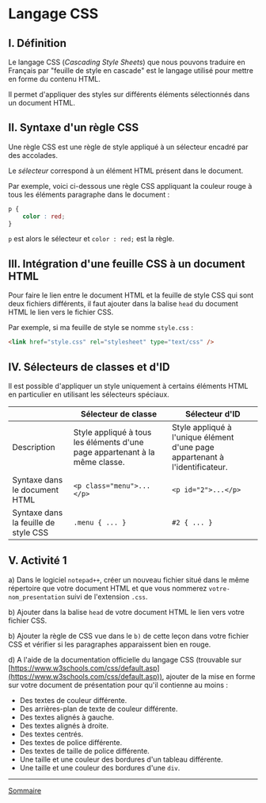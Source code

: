 # Langage CSS

## I. Définition

Le langage CSS (*Cascading Style Sheets*) que nous pouvons traduire en Français par "feuille de style en cascade" est le langage utilisé pour mettre en forme du contenu HTML.

Il permet d'appliquer des styles sur différents éléments sélectionnés dans un document HTML.

## II. Syntaxe d'un règle CSS

Une règle CSS est une règle de style appliqué à un sélecteur encadré par des accolades.

Le *sélecteur* correspond à un élément HTML présent dans le document.

Par exemple, voici ci-dessous une règle CSS appliquant la couleur rouge à tous les éléments paragraphe dans le document :

```css
p {
    color : red;
}
```

`p` est alors le sélecteur et `color : red;` est la règle.

## III. Intégration d'une feuille CSS à un document HTML

Pour faire le lien entre le document HTML et la feuille de style CSS qui sont deux fichiers différents, il faut ajouter dans la balise `head` du document HTML le lien vers le fichier CSS.

Par exemple, si ma feuille de style se nomme `style.css` :

```html
<link href="style.css" rel="stylesheet" type="text/css" />
```

## IV. Sélecteurs de classes et d'ID

Il est possible d'appliquer un style uniquement à certains éléments HTML en particulier en utilisant les sélecteurs spéciaux.

|| Sélecteur de classe | Sélecteur d'ID |
| --- | --- | --- |
| Description | Style appliqué à tous les éléments d'une page appartenant à la même classe. | Style appliqué à l'unique élément d'une page appartenant à l'identificateur. |
| Syntaxe dans le document HTML |  `<p class="menu">...</p>` | `<p id="2">...</p>` |
| Syntaxe dans la feuille de style CSS | `.menu { ... }` | `#2 { ... }` | 

## V. Activité 1

a) Dans le logiciel `notepad++`, créer un nouveau fichier situé dans le même répertoire que votre document HTML et que vous nommerez `votre-nom_presentation` suivi de l'extension `.css`.

b) Ajouter dans la balise `head` de votre document HTML le lien vers votre fichier CSS.

b) Ajouter la règle de CSS vue dans le `b)` de cette leçon dans votre fichier CSS et vérifier si les paragraphes apparaissent bien en rouge.

d) A l'aide de la documentation officielle du langage CSS (trouvable sur [https://www.w3schools.com/css/default.asp](https://www.w3schools.com/css/default.asp)), ajouter de la mise en forme sur votre document de présentation pour qu'il contienne au moins :

- Des textes de couleur différente.
- Des arrières-plan de texte de couleur différente.
- Des textes alignés à gauche.
- Des textes alignés à droite.
- Des textes centrés.
- Des textes de police différente.
- Des textes de taille de police différente.
- Une taille et une couleur des bordures d'un tableau différente.
- Une taille et une couleur des bordures d'une `div`.

________________

[Sommaire](./../README.md)